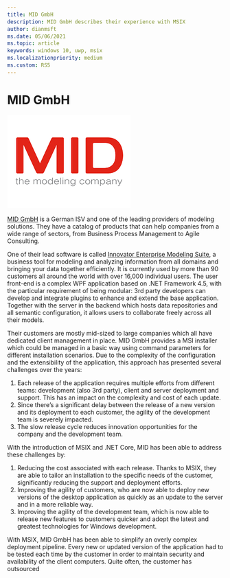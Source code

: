 ```yaml
---
title: MID GmbH
description: MID GmbH describes their experience with MSIX
author: dianmsft
ms.date: 05/06/2021
ms.topic: article
keywords: windows 10, uwp, msix
ms.localizationpriority: medium
ms.custom: RS5
---
```


# MID GmbH
![MID GmbH logo](../images/Logo-MIDGmbH.png)

[MID GmbH](https://www.mid.de/en) is a German ISV and one of the leading providers of modeling solutions. They have a catalog of products that can help companies from a wide range of sectors, from Business Process Management to Agile Consulting.

One of their lead software is called [Innovator Enterprise Modeling Suite](https://www.innovator.de/), a business tool for modeling and analyzing information from all domains and bringing your data together efficiently. It is currently used by more than 90 customers all around the world with over 16,000 individual users. The user front-end is a complex WPF application based on .NET Framework 4.5, with the particular requirement of being modular: 3rd party developers can develop and integrate plugins to enhance and extend the base application. Together with the server in the backend which hosts data repositories and all semantic configuration, it allows users to collaborate freely across all their models.

Their customers are mostly mid-sized to large companies which all have dedicated client management  in place. MID GmbH provides a MSI installer which could be managed in a basic way using command parameters for different installation scenarios. Due to the complexity of the configuration and the extensibility of the application, this approach has presented several challenges over the years:
1. Each release of the application requires multiple efforts from different teams: development (also 3rd party), client and server deployment and support. This has an impact on the complexity and cost of each update.
1. Since there’s a significant delay between the release of a new version and its deployment to each customer, the agility of the development team is severely impacted.
1. The slow release cycle reduces innovation opportunities for the company and the development team.

With the introduction of MSIX and .NET Core, MID has been able to address these challenges by:
1. Reducing the cost associated with each release. Thanks to MSIX, they are able to tailor an installation to the specific needs of the customer, significantly reducing the support and deployment efforts.
1. Improving the agility of customers, who are now able to deploy new versions of the desktop application as quickly as an update to the server and in a more reliable way.
1. Improving the agility of the development team, which is now able to release new features to customers quicker and adopt the latest and greatest technologies for Windows development.

With MSIX, MID GmbH has been able to simplify an overly complex deployment pipeline. Every new or updated version of the application had to be tested each  time by the customer in order to maintain security and availability of the client computers. Quite often, the customer has outsourced 
